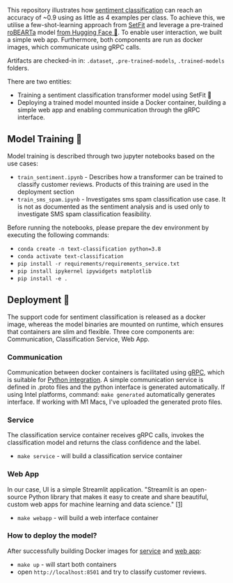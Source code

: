 This repository illustrates how [sentiment classification](https://huggingface.co/datasets/SetFit/SentEval-CR) can reach an accuracy of ~0.9 using as little as 4 examples per class. To achieve this, we utilise a few-shot-learning approach from [SetFit](https://huggingface.co/blog/setfit) and leverage a pre-trained [roBEARTa](https://arxiv.org/abs/1907.11692) model [from Hugging Face 🤗]((https://huggingface.co/cardiffnlp/twitter-roberta-base-sentiment)). To enable user interaction, we built a simple web app. Furthermore, both components are run as docker images, which communicate using gRPC calls.

Artifacts are checked-in in: `.dataset`, `.pre-trained-models`, `.trained-models` folders.

There are two entities:
* Training a sentiment classification transformer model using SetFit 🤗
* Deploying a trained model mounted inside a Docker container, building a simple web app and enabling communication through the gRPC interface.

## Model Training 🧠
Model training is described through two jupyter notebooks based on the use cases:
* `train_sentiment.ipynb` - Describes how a transformer can be trained to classify customer reviews. Products of this training are used in the deployment section
* `train_sms_spam.ipynb` - Investigates sms spam classification use case. It is not as documented as the sentiment analysis and is used only to investigate SMS spam classification feasibility.

Before running the notebooks, please prepare the dev environment by executing the following commands:
* `conda create -n text-classification python=3.8`
* `conda activate text-classification`
* `pip install -r requirements/requirements_service.txt`
* `pip install ipykernel ipywidgets matplotlib`
* `pip install -e .`

## Deployment 🚗
The support code for sentiment classification is released as a docker image, whereas the model binaries are mounted on runtime, which ensures that containers are slim and flexible. Three core components are: Communication, Classification Service, Web App.

### Communication
Communication between docker containers is facilitated using [gRPC](https://grpc.io/), which is suitable for [Python integration](https://grpc.io/docs/languages/python/quickstart/). A simple communication service is defined in .proto files and the python interface is generated automatically. If using Intel platforms, command:  `make generated` automatically generates interface. If working with M1 Macs, I've uploaded the generated proto files.

### Service
The classification service container receives gRPC calls, invokes the classification model and returns the class confidence and the label.
* `make service` - will build a classification service container

### Web App
In our case, UI is a simple Streamlit application. "Streamlit is an open-source Python library that makes it easy to create and share beautiful, custom web apps for machine learning and data science." [\[1\]](https://docs.streamlit.io/)
* `make webapp` - will build a web interface container

### How to deploy the model?
After successfully building Docker images for [service](https://github.com/ivanko-94/sentiment-classification/blob/main/Makefile#L15) and [web app](https://github.com/ivanko-94/sentiment-classification/blob/main/Makefile#L9):
* `make up` - will start both containers
* open `http://localhost:8501` and try to classify customer reviews.
